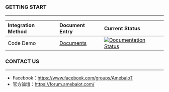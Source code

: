 ### GETTING START
---

|Integration Method|Document Entry|Current Status|
|:----|:-----|:-----|
|Code Demo |[Documents](https://rtd-test-zh.readthedocs.io/en/latest/) |[![Documentation Status](https://readthedocs.org/projects/code-blocks-en/badge/?version=latest)](https://readthedocs.org/projects/rtd-test-en/)|


### CONTACT US
---

- Facebook：https://www.facebook.com/groups/AmebaIoT
- 官方論壇：https://forum.amebaiot.com/ 
